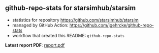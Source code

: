 ## github-repo-stats for starsimhub/starsim

- statistics for repository https://github.com/starsimhub/starsim
- managed by GitHub Action: https://github.com/jgehrcke/github-repo-stats
- workflow that created this README: `github-repo-stats`

**Latest report PDF**: [report.pdf](https://github.com/starsimhub/starsim/raw/github-repo-stats/starsimhub/starsim/latest-report/report.pdf)

